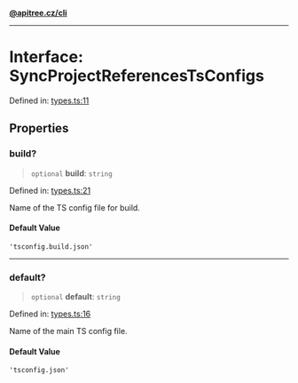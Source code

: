 [**@apitree.cz/cli**](../README.md)

---

# Interface: SyncProjectReferencesTsConfigs

Defined in: [types.ts:11](https://github.com/ApiTreeCZ/toolbox/blob/main/packages/cli/src/commands/sync-project-references/types.ts#L11)

## Properties

### build?

> `optional` **build**: `string`

Defined in: [types.ts:21](https://github.com/ApiTreeCZ/toolbox/blob/main/packages/cli/src/commands/sync-project-references/types.ts#L21)

Name of the TS config file for build.

#### Default Value

`'tsconfig.build.json'`

---

### default?

> `optional` **default**: `string`

Defined in: [types.ts:16](https://github.com/ApiTreeCZ/toolbox/blob/main/packages/cli/src/commands/sync-project-references/types.ts#L16)

Name of the main TS config file.

#### Default Value

`'tsconfig.json'`
